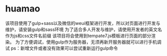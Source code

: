 # huamao
该项目使用了gulp+sass以及微信的weui框架进行开发，所以对页面进行开发与维护，请安装gulp和sass环境
为了适合多人开发与维护，请使用开发者的英文名作为js和css文件名前缀
该项目将会使用到tempate7.js模板进行页面的部分渲染。
为了方便调试，使用gulp作为服务器，无须再新开服务器就可以进行手机调试
ps：新增文件或者没有效果可以尝试重新运行gulp命令

